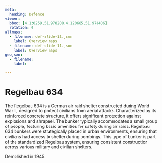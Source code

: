 ```yaml
---
meta:
  heading: Defence
viewer:
  bbox: [4.120259,51.978208,4.120685,51.978406]
  rotation: 0
allmaps:
  - filename: def-slide-12.json
    label: Overview maps
  - filename: def-slide-11.json
    label: Overview maps
geojson:
  - filename: 
    label:

---
```


# Regelbau 634

The Regelbau 634 is a German air raid shelter constructed during World War II, designed to protect civilians from aerial attacks. Characterized by its reinforced concrete structure, it offers significant protection against explosions and shrapnel. The bunker typically accommodates a small group of people, featuring basic amenities for safety during air raids.  Regelbau 634 bunkers were strategically placed in urban environments, ensuring that civilians had access to shelter during bombings. This type of bunker is part of the standardized Regelbau system, ensuring consistent construction across various military and civilian shelters.

Demolished in 1945.